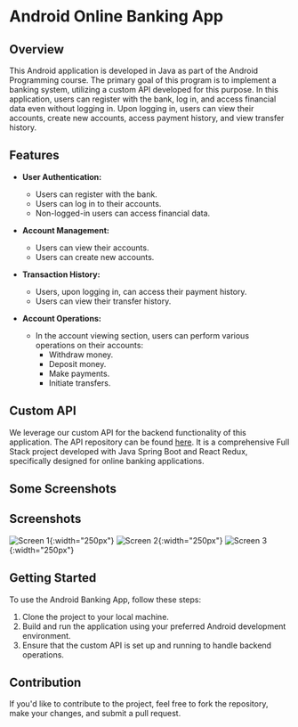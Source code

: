 # Android Online Banking App

## Overview

This Android application is developed in Java as part of the Android Programming course. The primary goal of this program is to implement a banking system, utilizing a custom API developed for this purpose. In this application, users can register with the bank, log in, and access financial data even without logging in. Upon logging in, users can view their accounts, create new accounts, access payment history, and view transfer history.

## Features

- **User Authentication:**
  - Users can register with the bank.
  - Users can log in to their accounts.
  - Non-logged-in users can access financial data.

- **Account Management:**
  - Users can view their accounts.
  - Users can create new accounts.

- **Transaction History:**
  - Users, upon logging in, can access their payment history.
  - Users can view their transfer history.

- **Account Operations:**
  - In the account viewing section, users can perform various operations on their accounts:
    - Withdraw money.
    - Deposit money.
    - Make payments.
    - Initiate transfers.

## Custom API

We leverage our custom API for the backend functionality of this application. The API repository can be found [here](https://github.com/Berko01/Advanced-Full-Stack-Project-With-Java-Spring-Boot-And-React-Redux-Online-Banking/tree/master/Online%20Banking%20App%20Spring%20Boot). It is a comprehensive Full Stack project developed with Java Spring Boot and React Redux, specifically designed for online banking applications.

## Some Screenshots
## Screenshots

![Screen 1](screenshots/screen1.png){:width="250px"}
![Screen 2](screenshots/screen2.png){:width="250px"}
![Screen 3](screenshots/screen3.png){:width="250px"}
## Getting Started

To use the Android Banking App, follow these steps:

1. Clone the project to your local machine.
2. Build and run the application using your preferred Android development environment.
3. Ensure that the custom API is set up and running to handle backend operations.

## Contribution

If you'd like to contribute to the project, feel free to fork the repository, make your changes, and submit a pull request.

